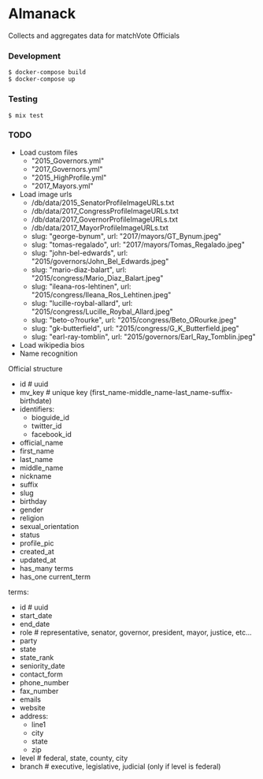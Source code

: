 # Almanack

Collects and aggregates data for matchVote Officials

### Development

    $ docker-compose build
    $ docker-compose up

### Testing

    $ mix test

### TODO

- Load custom files
  - "2015_Governors.yml"
  - "2017_Governors.yml"
  - "2015_HighProfile.yml"
  - "2017_Mayors.yml"
- Load image urls
  - /db/data/2015_SenatorProfileImageURLs.txt
  - /db/data/2017_CongressProfileImageURLs.txt
  - /db/data/2017_GovernorProfileImageURLs.txt
  - /db/data/2017_MayorProfileImageURLs.txt
  - slug: "george-bynum", url: "2017/mayors/GT_Bynum.jpeg"
  - slug: "tomas-regalado", url: "2017/mayors/Tomas_Regalado.jpeg"
  - slug: "john-bel-edwards", url: "2015/governors/John_Bel_Edwards.jpeg"
  - slug: "mario-diaz-balart", url: "2015/congress/Mario_Diaz_Balart.jpeg"
  - slug: "ileana-ros-lehtinen", url: "2015/congress/Ileana_Ros_Lehtinen.jpeg"
  - slug: "lucille-roybal-allard", url: "2015/congress/Lucille_Roybal_Allard.jpeg"
  - slug: "beto-o?rourke", url: "2015/congress/Beto_ORourke.jpeg"
  - slug: "gk-butterfield", url: "2015/congress/G_K_Butterfield.jpeg"
  - slug: "earl-ray-tomblin", url: "2015/governors/Earl_Ray_Tomblin.jpeg"
- Load wikipedia bios
- Name recognition

Official structure

- id # uuid
- mv_key # unique key (first_name-middle_name-last_name-suffix-birthdate)
- identifiers:
  - bioguide_id
  - twitter_id
  - facebook_id
- official_name
- first_name
- last_name
- middle_name
- nickname
- suffix
- slug
- birthday
- gender
- religion
- sexual_orientation
- status
- profile_pic
- created_at
- updated_at
- has_many terms
- has_one current_term

terms:

- id # uuid
- start_date
- end_date
- role # representative, senator, governor, president, mayor, justice, etc...
- party
- state
- state_rank
- seniority_date
- contact_form
- phone_number
- fax_number
- emails
- website
- address:
  - line1
  - city
  - state
  - zip
- level # federal, state, county, city
- branch # executive, legislative, judicial (only if level is federal)
